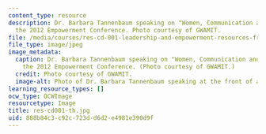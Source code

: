 ```yaml
---
content_type: resource
description: Dr. Barbara Tannenbaum speaking on "Women, Communication and Power" at
  the 2012 Empowerment Conference. Photo courtesy of GWAMIT.
file: /media/courses/res-cd-001-leadership-and-empowerment-resources-from-graduate-women-at-mit-gwamit-spring-2012/888b84c3c92c723dd6d2e4981e390d9f_res-cd001-th.jpg
file_type: image/jpeg
image_metadata:
  caption: Dr. Barbara Tannenbaum speaking on "Women, Communication and Power" at
    the 2012 Empowerment Conference. (Photo courtesy of GWAMIT.)
  credit: Photo courtesy of GWAMIT.
  image-alt: Photo of Dr. Barbara Tannenbaum speaking at the front of an auditorium.
learning_resource_types: []
ocw_type: OCWImage
resourcetype: Image
title: res-cd001-th.jpg
uid: 888b84c3-c92c-723d-d6d2-e4981e390d9f
---
```

